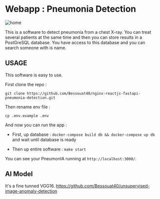 # Webapp : Pneumonia Detection

![home](./screen/ihm.png)

This is a software to detect pneumonia from a chest X-ray.
You can treat several patients at the same time and then you can store results in a PostGreSQL database.
You have access to this database and you can search someone with is name.

## USAGE

This software is easy to use.

First clone the repo :

`git clone https://github.com/Bessouat40/nginx-reactjs-fastapi-pneumonia-detection.git`

Then rename env file :

`cp .env.example .env`

And now you can run the app :

- First, up database : `docker-compose build db && docker-compose up db` and wait until database is ready

- Then up entire software : `make start`

You can see your PneumonIA running at `http://localhost:3000/`.

## AI Model

It's a fine tunned VGG16.
https://github.com/Bessouat40/unsupervised-image-anomaly-detection
